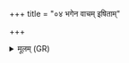 +++
title = "०४ भगेन वाचम् इषिताम्"

+++
<details><summary>मूलम् (GR)</summary>

भगेन वाचम् इषितां वदानि  
सरस्वतीं मधुमतीं सुवर्चाः ।  
भगेन दत्तम् उप मेदम् आगन्  
यथा वर्चस्वान् समितिम् आवदानि ॥
</details>